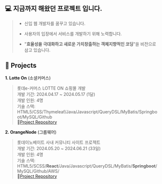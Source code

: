 💻 지금까지 해왔던 프로젝트 입니다.
----------------------------------------------------------

> -  신입 웹 개발자를 꿈꾸고 있습니다.
>
> - 사용자의 입장에서 서비스를 개발하기 위해 노력합니다.
>
> - "**효율성을 극대화하고 새로운 가치창출하는 객체지향적인 코딩**"을 비전으로 삼고 있습니다.


**📍 Projects**
----------------------------------------------------------

**1. Lotte On** (소셜커머스)
> 롯데e-커머스 LOTTE ON 쇼핑몰 개발<br>
> 개발 기간: 2024.04.17 ~ 2024.05.17 (1달)<br>
> 개발 인원: 4명<br>
> 기술 스택: HTML5/CSS/Thymeleaf/Java/Javascript/QueryDSL/MyBatis/Springboot/MySQL/Github<br>
> 📝[Project Repository](https://github.com/Taeyoung20230727/myLotteOn)<br>


**2. OrangeNode** (그룹웨어)
> 롯데이노베이트 사내 커뮤니티 사이트 프로젝트<br>
> 개발 기간: 2024.05.20 ~ 2024.06.21 (33일)<br>
> 개발 인원: 4명<br>
> 기술 스택: HTML5/SCSS/**React**/Java/Javascript/QueryDSL/MyBatis/**Springboot**/MySQL/Github/AWS/<br>
> 📝[Project Repository](https://github.com/Taeyoung20230727/OrangeNode-F)<br>

